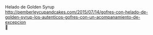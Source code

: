 Helado de Golden Syrup	http://pemberleycupandcakes.com/2015/07/14/gofres-con-helado-de-golden-syrup-los-autenticos-gofres-con-un-acompanamiento-de-excepcion	
਍